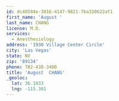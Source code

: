 ```yaml
---
id: dc48584e-3016-4147-9821-7ba330622af1
first_name: 'August '
last_name: CHANG
license: M.D.
services:
  - Anesthesiology
address: '1930 Village Center Circle'
city: 'Las Vegas'
state: NV
zip: '89134'
phone: 702-438-3400
title: 'August  CHANG'
_geoloc:
  lat: 36.1933
  lng: -115.301
---
```

